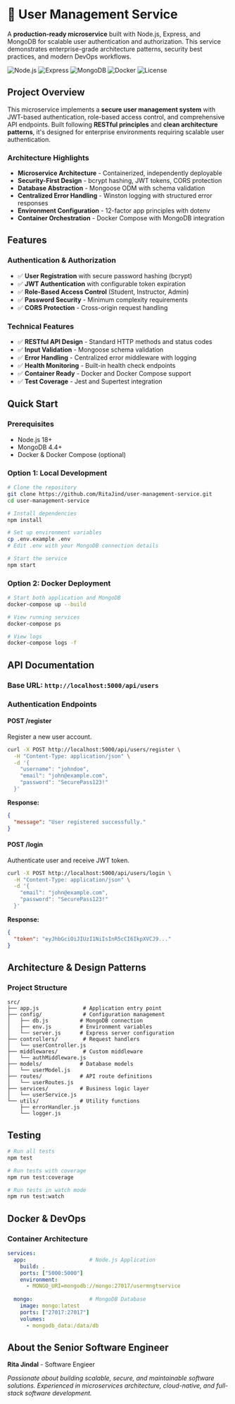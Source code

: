 # 🔐 User Management Service

A **production-ready microservice** built with Node.js, Express, and MongoDB for scalable user authentication and authorization. This service demonstrates enterprise-grade architecture patterns, security best practices, and modern DevOps workflows.

![Node.js](https://img.shields.io/badge/Node.js-18+-green.svg)
![Express](https://img.shields.io/badge/Express-4.18+-blue.svg)
![MongoDB](https://img.shields.io/badge/MongoDB-4.4+-green.svg)
![Docker](https://img.shields.io/badge/Docker-Ready-blue.svg)
![License](https://img.shields.io/badge/License-MIT-yellow.svg)

##  Project Overview

This microservice implements a **secure user management system** with JWT-based authentication, role-based access control, and comprehensive API endpoints. Built following **RESTful principles** and **clean architecture patterns**, it's designed for enterprise environments requiring scalable user authentication.

###  **Architecture Highlights**
- **Microservice Architecture** - Containerized, independently deployable
- **Security-First Design** - bcrypt hashing, JWT tokens, CORS protection
- **Database Abstraction** - Mongoose ODM with schema validation
- **Centralized Error Handling** - Winston logging with structured error responses
- **Environment Configuration** - 12-factor app principles with dotenv
- **Container Orchestration** - Docker Compose with MongoDB integration

##  Features

###  **Authentication & Authorization**
- ✅ **User Registration** with secure password hashing (bcrypt)
- ✅ **JWT Authentication** with configurable token expiration
- ✅ **Role-Based Access Control** (Student, Instructor, Admin)
- ✅ **Password Security** - Minimum complexity requirements
- ✅ **CORS Protection** - Cross-origin request handling

###  **Technical Features**
- ✅ **RESTful API Design** - Standard HTTP methods and status codes
- ✅ **Input Validation** - Mongoose schema validation
- ✅ **Error Handling** - Centralized error middleware with logging
- ✅ **Health Monitoring** - Built-in health check endpoints
- ✅ **Container Ready** - Docker and Docker Compose support
- ✅ **Test Coverage** - Jest and Supertest integration

##  Quick Start

### **Prerequisites**
- Node.js 18+ 
- MongoDB 4.4+
- Docker & Docker Compose (optional)

### **Option 1: Local Development**
```bash
# Clone the repository
git clone https://github.com/RitaJind/user-management-service.git
cd user-management-service

# Install dependencies
npm install

# Set up environment variables
cp .env.example .env
# Edit .env with your MongoDB connection details

# Start the service
npm start
```

### **Option 2: Docker Deployment**
```bash
# Start both application and MongoDB
docker-compose up --build

# View running services
docker-compose ps

# View logs
docker-compose logs -f
```

##  API Documentation

### **Base URL**: `http://localhost:5000/api/users`

### **Authentication Endpoints**

#### **POST /register**
Register a new user account.

```bash
curl -X POST http://localhost:5000/api/users/register \
  -H "Content-Type: application/json" \
  -d '{
    "username": "johndoe",
    "email": "john@example.com",
    "password": "SecurePass123!"
  }'
```

**Response:**
```json
{
  "message": "User registered successfully."
}
```

#### **POST /login**
Authenticate user and receive JWT token.

```bash
curl -X POST http://localhost:5000/api/users/login \
  -H "Content-Type: application/json" \
  -d '{
    "email": "john@example.com",
    "password": "SecurePass123!"
  }'
```

**Response:**
```json
{
  "token": "eyJhbGciOiJIUzI1NiIsInR5cCI6IkpXVCJ9..."
}
```

##  Architecture & Design Patterns

### **Project Structure**
```
src/
├── app.js              # Application entry point
├── config/             # Configuration management
│   ├── db.js          # MongoDB connection
│   ├── env.js         # Environment variables
│   └── server.js      # Express server configuration
├── controllers/        # Request handlers
│   └── userController.js
├── middlewares/        # Custom middleware
│   └── authMiddleware.js
├── models/            # Database models
│   └── userModel.js
├── routes/            # API route definitions
│   └── userRoutes.js
├── services/          # Business logic layer
│   └── userService.js
└── utils/             # Utility functions
    ├── errorHandler.js
    └── logger.js
```

##  Testing

```bash
# Run all tests
npm test

# Run tests with coverage
npm run test:coverage

# Run tests in watch mode
npm run test:watch
```

##  Docker & DevOps

### **Container Architecture**
```yaml
services:
  app:                    # Node.js Application
    build: .
    ports: ["5000:5000"]
    environment:
      - MONGO_URI=mongodb://mongo:27017/usermngtservice
      
  mongo:                  # MongoDB Database
    image: mongo:latest
    ports: ["27017:27017"]
    volumes:
      - mongodb_data:/data/db
```

##  About the Senior Software Engineer

**Rita Jindal** - Software Engieer  

*Passionate about building scalable, secure, and maintainable software solutions. Experienced in microservices architecture, cloud-native, and full-stack software development.*

